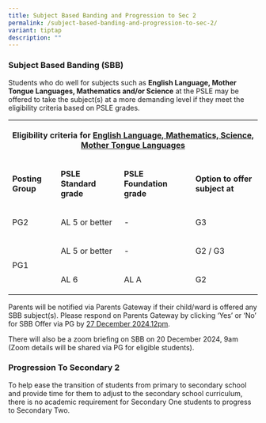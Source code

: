 ```yaml
---
title: Subject Based Banding and Progression to Sec 2
permalink: /subject-based-banding-and-progression-to-sec-2/
variant: tiptap
description: ""
---
```

<h3>Subject Based Banding (SBB)</h3>
<p>Students who do well for subjects such as <strong>English Language, Mother Tongue Languages, Mathematics and/or Science</strong> at
the PSLE may be offered to take the subject(s) at a more demanding level
if they meet the eligibility criteria based on PSLE grades.</p>
<table style="minWidth: 100px">
<colgroup>
<col>
<col>
<col>
<col>
</colgroup>
<tbody>
<tr>
<th rowspan="1" colspan="4">
<p>Eligibility criteria for <u>English Language, Mathematics, Science, Mother Tongue Languages</u>
</p>
</th>
</tr>
<tr>
<td rowspan="1" colspan="1">
<p><strong>Posting Group</strong>
</p>
</td>
<td rowspan="1" colspan="1">
<p><strong>PSLE Standard grade</strong>
</p>
</td>
<td rowspan="1" colspan="1">
<p><strong>PSLE Foundation grade</strong>
</p>
</td>
<td rowspan="1" colspan="1">
<p><strong>Option to offer subject at</strong>
</p>
</td>
</tr>
<tr>
<td rowspan="1" colspan="1">
<p>PG2</p>
</td>
<td rowspan="1" colspan="1">
<p>AL 5 or better</p>
</td>
<td rowspan="1" colspan="1">
<p>-</p>
</td>
<td rowspan="1" colspan="1">
<p>G3</p>
</td>
</tr>
<tr>
<td rowspan="2" colspan="1">
<p>PG1</p>
</td>
<td rowspan="1" colspan="1">
<p>AL 5 or better</p>
</td>
<td rowspan="1" colspan="1">
<p>-</p>
</td>
<td rowspan="1" colspan="1">
<p>G2 / G3</p>
</td>
</tr>
<tr>
<td rowspan="1" colspan="1">
<p>AL 6</p>
</td>
<td rowspan="1" colspan="1">
<p>AL A</p>
</td>
<td rowspan="1" colspan="1">
<p>G2</p>
</td>
</tr>
</tbody>
</table>
<p>Parents will be notified via Parents Gateway if their child/ward is offered
any SBB subject(s). Please respond on Parents Gateway by clicking ‘Yes’
or ‘No’ for SBB Offer via PG by <u>27 December 2024,12pm</u>.</p>
<p>There will also be a zoom briefing on SBB on 20 December 2024, 9am (Zoom
details will be shared via PG for eligible students).</p>
<h3>Progression To Secondary 2</h3>
<p>To help ease the transition of students from primary to secondary school
and provide time for them to adjust to the secondary school curriculum,
there is no academic requirement for Secondary One students to progress
to Secondary Two.</p>
<p></p>